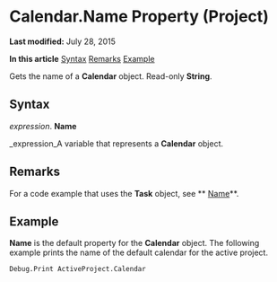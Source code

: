 
# Calendar.Name Property (Project)

 **Last modified:** July 28, 2015

 **In this article**
 [Syntax](#sectionSection0)
 [Remarks](#sectionSection1)
 [Example](#sectionSection2)


Gets the name of a  **Calendar** object. Read-only **String**.


## Syntax
<a name="sectionSection0"> </a>

 _expression_. **Name**

 _expression_A variable that represents a  **Calendar** object.


## Remarks
<a name="sectionSection1"> </a>

For a code example that uses the  **Task** object, see ** [Name](2df034b0-13bc-f912-abbc-6b97b8c8d5ed.md)**.


## Example
<a name="sectionSection2"> </a>

 **Name** is the default property for the **Calendar** object. The following example prints the name of the default calendar for the active project.


```
Debug.Print ActiveProject.Calendar
```

